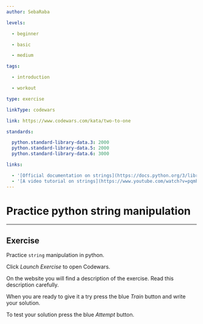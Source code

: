```yaml
---
author: SebaRaba

levels:

  - beginner

  - basic

  - medium

tags:

  - introduction

  - workout

type: exercise

linkType: codewars

link: https://www.codewars.com/kata/two-to-one

standards:

  python.standard-library-data.3: 2000
  python.standard-library-data.5: 2000
  python.standard-library-data.6: 3000

links:

  - '[Official documentation on strings](https://docs.python.org/3/library/string.html){website}'
  - '[A video tutorial on strings](https://www.youtube.com/watch?v=pqmhZcPpTys){video}'
---
```


# Practice python string manipulation

---
## Exercise

Practice `string` manipulation in python.

Click *Launch Exercise* to open Codewars.

On the website you will find a description of the exercise. Read this description carefully. 

When you are ready to give it a try press the blue *Train* button and write your solution. 

To test your solution press the blue *Attempt* button.